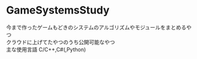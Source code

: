 # GameSystemsStudy
今まで作ったゲームもどきのシステムのアルゴリズムやモジュールをまとめるやつ  
クラウドに上げてたやつのうち公開可能なやつ  
主な使用言語 C/C++,C#(,Python)
